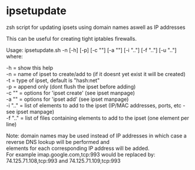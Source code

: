 # ipsetupdate
zsh script for updating ipsets using domain names aswell as IP addresses

This can be useful for creating tight iptables firewalls.

Usage: ipsetupdate.sh -n <NAME> [-h] [-p] [-c \"<OPTS>\"] [-a \"<OPTS>\"] [-i \"<ELEM>..\"] [-f \"<FILE>..\"] [-u \"<URL>..\"]  
where: 

 -h            = show this help  
 -n <NAME>     = name of ipset to create/add to (if it doesnt yet exist it will be created)  
 -t <TYPE>     = type of ipset, default is \"hash:net\"  
 -p            = append only (dont flush the ipset before adding)  
 -c \"<OPTS>\"   = options for 'ipset create' (see ipset manpage)  
 -a \"<OPTS>\"   = options for 'ipset add' (see ipset manpage)  
 -i \"<ELEM>..\" = list of elements to add to the ipset (IP/MAC addresses, ports, etc - see ipset manpage)  
 -f \"<FILE>..\" = list of files containing elements to add to the ipset (one element per line)  
  
Note: domain names may be used instead of IP addresses in which case a reverse DNS lookup will be performed and  
      elements for each corresponding IP address will be added.  
      For example imap.google.com,tcp:993 would be replaced by: 74.125.71.108,tcp:993 and 74.125.71.109,tcp:993
